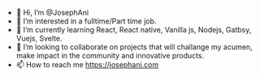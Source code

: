 - 👋 Hi, I’m @JosephAni
- 👀 I’m interested in a fulltime/Part time job.
- 🌱 I’m currently learning React, React native, Vanilla js, Nodejs, Gatbsy, Vuejs, Svelte.
- 💞️ I’m looking to collaborate on projects that will challange my acumen, make impact in the community and innovative products.
- 📫 How to reach me https://josephani.com

<!---
JosephAni/JosephAni is a ✨ special ✨ repository because its `README.md` (this file) appears on your GitHub profile.
You can click the Preview link to take a look at your changes.
--->
